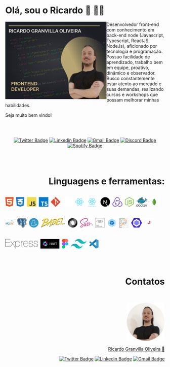 # Olá, sou o Ricardo 👋 🧑‍💻

<img
  align="left"
  width="320"
  height="244"
  src="https://raw.githubusercontent.com/rgranvilla/rgranvilla/master/header-small-image-rgranvilla.png"
  alt=""
/>

<div align="right">

  <div align="left">
      
  Desenvolvedor front-end com conhecimento em back-end node (Javascript,
  Typescript, ReactJS, NodeJs), aficionado por tecnologia e programação. Possuo
  facilidade de aprendizado, trabalho bem em equipe, proativo, dinâmico e
  observador. Busco constantemente estar atento ao mercado e suas demandas,
  realizando cursos e workshops que possam melhorar minhas habilidades.

Seja muito bem vindo!

  </div>

<br>
<br>

  <div align='center'>

[![Twitter Badge](https://img.shields.io/badge/-Ricardo-1ca0f1?style=flat-square&labelColor=1ca0f1&logo=twitter&logoColor=white&link=https://twitter.com/rgranvilla)](https://twitter.com/rgranvilla)
[![Linkedin Badge](https://img.shields.io/badge/-Ricardo-blue?style=flat-square&logo=Linkedin&logoColor=white&link=https://www.linkedin.com/in/rgranvilla/)](https://www.linkedin.com/in/rgranvilla/)
[![Gmail Badge](https://img.shields.io/badge/-rgranvilla@gmail.com-c14438?style=flat-square&logo=Gmail&logoColor=white&link=mailto:rgranvilla@gmail.com)](mailto:rgranvilla@gmail.com)
[![Discord Badge](https://img.shields.io/badge/-Ricardo-5869E9?style=flat-square&logo=Discord&logoColor=white&link=http://discordapp.com/users/656568800912736257)](http://discordapp.com/users/656568800912736257)
[![Spotify Badge](https://img.shields.io/badge/-Ricardo-81b71a?style=flat-square&logo=Spotify&logoColor=white&link=https://open.spotify.com/user/12144101493?si=eb2a8bab7d7b421f)](https://open.spotify.com/user/12144101493?si=eb2a8bab7d7b421f)

  </div>

<br>
<br>

# Linguagens e ferramentas:

<div style="display: flex; gap: 8px; align-items: center; flex-wrap: wrap">

<img
  align="left"
  alt="Html5"
  title="Html5"
  height="30px"
  src="https://raw.githubusercontent.com/rgranvilla/rgranvilla/master/assets/html-1.svg"
/>

<img
  align="left"
  alt="CSS3"
  title="CSS3"
  height="30px"
  src="https://raw.githubusercontent.com/rgranvilla/rgranvilla/master/assets/css-3.svg"
/>

<img
  align="left"
  alt="Javascript"
  title="Javascript"
  height="30px"
  src="https://raw.githubusercontent.com/rgranvilla/rgranvilla/master/assets/logo-javascript.svg"
/>

<img
  align="left"
  alt="Typescript"
  title="Typescript"
  height="30px"
  src="https://raw.githubusercontent.com/rgranvilla/rgranvilla/master/assets/typescript.svg"
/>

<img
  align="left"
  alt="Git"
  title="Git"
  height="30px"
  src="https://raw.githubusercontent.com/rgranvilla/rgranvilla/master/assets/git-icon.svg"
/>

<img
  align="left"
  alt="Github"
  title="Github"
  height="30px"
  src="https://raw.githubusercontent.com/rgranvilla/rgranvilla/master/assets/github-icon-1.svg"
/>

<img
  align="left"
  alt="React JS"
  title="React JS"
  height="30px"
  src="https://raw.githubusercontent.com/rgranvilla/rgranvilla/master/assets/react-2.svg"
/>

<img
  align="left"
  alt="React Native"
  title="React Native"
  height="30px"
  src="https://raw.githubusercontent.com/rgranvilla/rgranvilla/master/assets/react-native-1.svg"
/>

<img
  align="left"
  alt="NextJS"
  title="NextJS"
  height="30px"
  src="https://raw.githubusercontent.com/rgranvilla/rgranvilla/master/assets/next-js.svg"
/>

<img
  align="left"
  alt="Redux"
  title="Redux"
  height="30px"
  src="https://raw.githubusercontent.com/rgranvilla/rgranvilla/master/assets/redux.svg"
/>

<img
  align="left"
  alt="NodeJS"
  title="NodeJS"
  height="30px"
  src="https://raw.githubusercontent.com/rgranvilla/rgranvilla/master/assets/nodejs-icon.svg"
/>

<img
  align="left"
  alt="Docker"
  title="Docker"
  height="30px"
  src="https://raw.githubusercontent.com/rgranvilla/rgranvilla/master/assets/docker.svg"
/>

<img
  align="left"
  alt="MongoDB"
  title="MongoDB"
  height="30px"
  src="https://raw.githubusercontent.com/rgranvilla/rgranvilla/master/assets/mongodb-icon-1.svg"
/>

<img
  align="left"
  alt="MySQL"
  title="MySQL"
  height="30px"
  src="https://raw.githubusercontent.com/rgranvilla/rgranvilla/master/assets/mysql-3.svg"
/>

<img
  align="left"
  alt="PostgreSQL"
  title="PostgreSQL"
  height="30px"
  src="https://raw.githubusercontent.com/rgranvilla/rgranvilla/master/assets/postgresql.svg"
/>

<img
  align="left"
  alt="Yarn"
  title="Yarn"
  height="30px"
  src="https://raw.githubusercontent.com/rgranvilla/rgranvilla/master/assets/yarn.svg"
/>

<img
  align="left"
  alt="Babel"
  title="Babel"
  height="30px"
  src="https://raw.githubusercontent.com/rgranvilla/rgranvilla/master/assets/babel-10.svg"
/>

<img
  align="left"
  alt="JSON"
  title="JSON"
  height="30px"
  src="https://raw.githubusercontent.com/rgranvilla/rgranvilla/master/assets/json.svg"
/>

<img
  align="left"
  alt="Sass"
  title="Sass"
  height="30px"
  src="https://raw.githubusercontent.com/rgranvilla/rgranvilla/master/assets/sass-1.svg"
/>

<img
  align="left"
  alt="Styled-components"
  title="Styled-components"
  height="30px"
  src="https://raw.githubusercontent.com/rgranvilla/rgranvilla/master/assets/styled-components-1.svg"
/>

<img
  align="left"
  alt="Webpack"
  title="Webpack"
  height="30px"
  src="https://raw.githubusercontent.com/rgranvilla/rgranvilla/master/assets/webpack-icon.svg"
/>

<img
  align="left"
  alt="Prettier"
  title="Prettier"
  height="30px"
  src="https://raw.githubusercontent.com/rgranvilla/rgranvilla/master/assets/prettier-2.svg"
/>

<img
  align="left"
  alt="Eslint"
  title="Eslint"
  height="30px"
  src="https://raw.githubusercontent.com/rgranvilla/rgranvilla/master/assets/eslint-1.svg"
/>

<img
  align="left"
  alt="Jest"
  title="Jest"
  height="30px"
  src="https://raw.githubusercontent.com/rgranvilla/rgranvilla/master/assets/jest-2.svg"
/>

<img
  align="left"
  alt="Express"
  title="Express"
  height="30px"
  src="https://raw.githubusercontent.com/rgranvilla/rgranvilla/master/assets/express-109.svg"
/>

<img
  align="left"
  alt="Json Web Token"
  title="Json Web Token"
  height="30px"
  src="https://raw.githubusercontent.com/rgranvilla/rgranvilla/master/assets/jwtio-json-web-token.svg"
/>

<img
  align="left"
  alt="Figma"
  title="Figma"
  height="30px"
  src="https://raw.githubusercontent.com/rgranvilla/rgranvilla/master/assets/figma-1.svg"
/>

<img
  align="left"
  alt="Tailwindcss"
  title="Tailwindcss"
  height="30px"
  src="https://raw.githubusercontent.com/rgranvilla/rgranvilla/master/assets/tailwindcss.svg"
/>

<img
  align="left"
  alt="VS Code"
  title="VS Code"
  height="30px"
  src="https://raw.githubusercontent.com/rgranvilla/rgranvilla/master/assets/visual-studio-code-1.svg"
/>

</div>

<br>
<br>

# Contatos

<p>&nbsp;</p>

<img
  src="https://raw.githubusercontent.com/rgranvilla/rgranvilla/master/author.png"
  alt=""
/>

<a href="https://github.com/rgranvilla">Ricardo Granvilla Oliveira 🚀</a>

[![Twitter Badge](https://img.shields.io/badge/-@rgranvilla-1ca0f1?style=flat-square&labelColor=1ca0f1&logo=twitter&logoColor=white&link=https://twitter.com/rgranvilla)](https://twitter.com/rgranvilla)
[![Linkedin Badge](https://img.shields.io/badge/-Ricardo-blue?style=flat-square&logo=Linkedin&logoColor=white&link=https://www.linkedin.com/in/rgranvilla/)](https://www.linkedin.com/in/rgranvilla/)
[![Gmail Badge](https://img.shields.io/badge/-rgranvilla@gmail.com-c14438?style=flat-square&logo=Gmail&logoColor=white&link=mailto:rgranvilla@gmail.com)](mailto:rgranvilla@gmail.com)

<p>&nbsp;</p>
